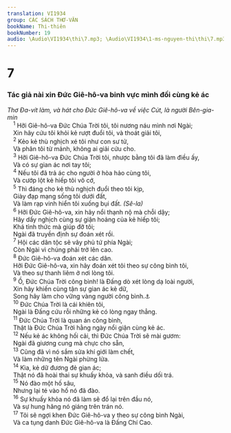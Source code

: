 ```yaml
---
translation: VI1934
group: CÁC SÁCH THƠ-VĂN
bookName: Thi-thiên 
bookNumber: 19
audio: \Audio\VI1934\thi\7.mp3; \Audio\VI1934\1-ms-nguyen-thi\thi\7.mp3
---
```


<div class="title"><h1>7</h1><h3>Tác giả nài xin Đức Giê-hô-va binh vực mình đối cùng kẻ ác</h3><i>Thơ Đa-vít làm, và hát cho Đức Giê-hô-va về việc Cút, là người Bên-gia-min</i></div>
<span class="verse thi_7_1"> <sup>1</sup> Hỡi Giê-hô-va Đức Chúa Trời tôi, tôi nương náu mình nơi Ngài; <br/> Xin hãy cứu tôi khỏi kẻ rượt đuổi tôi, và thoát giải tôi, <br/></span>
<span class="verse thi_7_2"> <sup>2</sup> Kẻo kẻ thù nghịch xé tôi như con sư tử, <br/> Và phân tôi từ mảnh, không ai giải cứu cho. <br/></span>
<span class="verse thi_7_3"> <sup>3</sup> Hỡi Giê-hô-va Đức Chúa Trời tôi, nhược bằng tôi đã làm điều ấy, <br/> Và có sự gian ác nơi tay tôi; <br/></span>
<span class="verse thi_7_4"> <sup>4</sup> Nếu tôi đã trả ác cho người ở hòa hảo cùng tôi, <br/> Và cướp lột kẻ hiếp tôi vô cớ, <br/></span>
<span class="verse thi_7_5"> <sup>5</sup> Thì đáng cho kẻ thù nghịch đuổi theo tôi kịp, <br/> Giày đạp mạng sống tôi dưới đất, <br/> Và làm rạp vinh hiển tôi xuống bụi đất. <em>(Sê-la)</em><br/></span>
<span class="verse thi_7_6"> <sup>6</sup> Hỡi Đức Giê-hô-va, xin hãy nổi thạnh nộ mà chỗi dậy; <br/> Hãy dấy nghịch cùng sự giận hoảng của kẻ hiếp tôi; <br/> Khá tỉnh thức mà giúp đỡ tôi; <br/> Ngài đã truyền định sự đoán xét rồi. <br/></span>
<span class="verse thi_7_7"> <sup>7</sup> Hội các dân tộc sẽ vây phủ tứ phía Ngài; <br/> Còn Ngài vì chúng phải trở lên cao. <br/></span>
<span class="verse thi_7_8"> <sup>8</sup> Đức Giê-hô-va đoán xét các dân. <br/> Hỡi Đức Giê-hô-va, xin hãy đoán xét tôi theo sự công bình tôi, <br/> Và theo sự thanh liêm ở nơi lòng tôi. <br/></span>
<span class="verse thi_7_9"> <sup>9</sup> Ồ, Đức Chúa Trời công bình! là Đấng dò xét lòng dạ loài người, <br/> Xin hãy khiến cùng tận sự gian ác kẻ dữ, <br/> Song hãy làm cho vững vàng người công bình.<a data-toggle="tooltip" data-placement="bottom" title="Kh 2:23">⚓</a><br/></span>
<span class="verse thi_7_10"> <sup>10</sup> Đức Chúa Trời là cái khiên tôi, <br/> Ngài là Đấng cứu rỗi những kẻ có lòng ngay thẳng. <br/></span>
<span class="verse thi_7_11"> <sup>11</sup> Đức Chúa Trời là quan án công bình, <br/> Thật là Đức Chúa Trời hằng ngày nổi giận cùng kẻ ác. <br/></span>
<span class="verse thi_7_12"> <sup>12</sup> Nếu kẻ ác không hối cải, thì Đức Chúa Trời sẽ mài gươm: <br/> Ngài đã giương cung mà chực cho sẵn, <br/></span>
<span class="verse thi_7_13"> <sup>13</sup> Cũng đã vì nó sắm sửa khí giới làm chết, <br/> Và làm những tên Ngài phừng lửa. <br/></span>
<span class="verse thi_7_14"> <sup>14</sup> Kìa, kẻ dữ đương đẻ gian ác; <br/> Thật nó đã hoài thai sự khuấy khỏa, và sanh điều dối trá. <br/></span>
<span class="verse thi_7_15"> <sup>15</sup> Nó đào một hố sâu, <br/> Nhưng lại té vào hố nó đã đào. <br/></span>
<span class="verse thi_7_16"> <sup>16</sup> Sự khuấy khỏa nó đã làm sẽ đổ lại trên đầu nó, <br/> Và sự hung hăng nó giáng trên trán nó. <br/></span>
<span class="verse thi_7_17"> <sup>17</sup> Tôi sẽ ngợi khen Đức Giê-hô-va y theo sự công bình Ngài, <br/> Và ca tụng danh Đức Giê-hô-va là Đấng Chí Cao. <br/></span>

